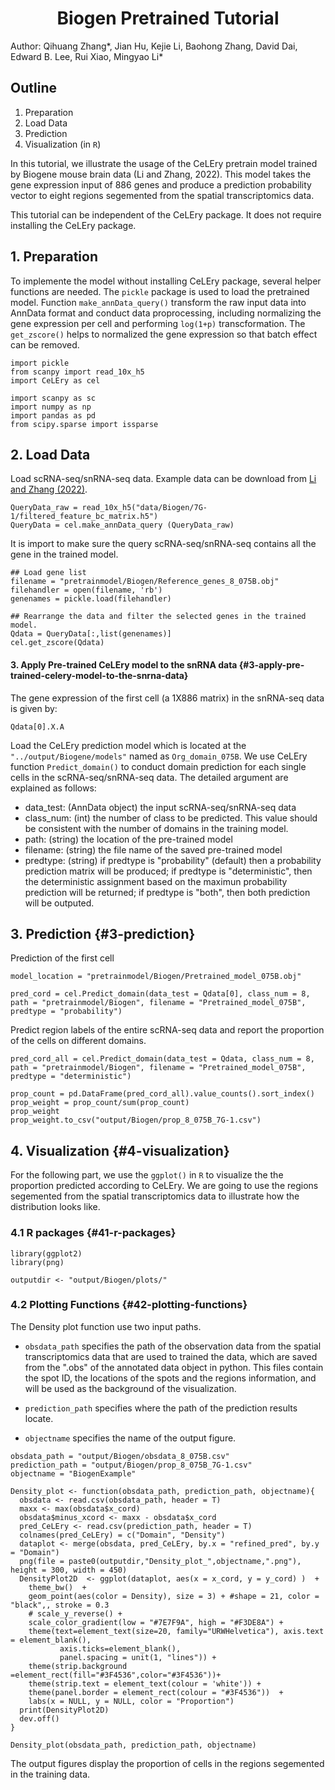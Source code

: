 <h1><center>Biogen Pretrained Tutorial </center></h1>

Author: Qihuang Zhang*, Jian Hu, Kejie Li, Baohong Zhang, David Dai,
Edward B. Lee, Rui Xiao, Mingyao Li*



## Outline

1.  Preparation
2.  Load Data
3.  Prediction
4.  Visualization (in `R`)


In this tutorial, we illustrate the usage of the CeLEry pretrain model
trained by Biogene mouse brain data (Li and Zhang, 2022). This model
takes the gene expression input of 886 genes and produce a prediction
probability vector to eight regions segemented from the spatial
transcriptomics data.

This tutorial can be independent of the CeLEry package. It does not
require installing the CeLEry package.

## 1. Preparation 

To implemente the model without installing CeLEry package, several
helper functions are needed. The `pickle` package is used to load the
pretrained model. Function `make_annData_query()` transform the raw
input data into AnnData format and conduct data proprocessing, including
normalizing the gene expression per cell and performing `log(1+p)`
transcformation. The `get_zscore()` helps to normalized the gene
expression so that batch effect can be removed.


``` {.python}
import pickle
from scanpy import read_10x_h5
import CeLEry as cel

import scanpy as sc
import numpy as np
import pandas as pd
from scipy.sparse import issparse
```


## 2. Load Data 

Load scRNA-seq/snRNA-seq data. Example data can be download from [Li and
Zhang (2022)](https://doi.org/10.5281/zenodo.6640285).

``` {.python}
QueryData_raw = read_10x_h5("data/Biogen/7G-1/filtered_feature_bc_matrix.h5")
QueryData = cel.make_annData_query (QueryData_raw)
```


It is import to make sure the query scRNA-seq/snRNA-seq contains all the
gene in the trained model.

``` {.python}
## Load gene list
filename = "pretrainmodel/Biogen/Reference_genes_8_075B.obj"
filehandler = open(filename, 'rb') 
genenames = pickle.load(filehandler)

## Rearrange the data and filter the selected genes in the trained model.
Qdata = QueryData[:,list(genenames)]
cel.get_zscore(Qdata)
```

#### 3. Apply Pre-trained CeLEry model to the snRNA data {#3-apply-pre-trained-celery-model-to-the-snrna-data}

The gene expression of the first cell (a 1X886 matrix) in the snRNA-seq
data is given by:

``` {.python}
Qdata[0].X.A
```

Load the CeLEry prediction model which is located at the
`"../output/Biogene/models"` named as `Org_domain_075B`. We use CeLEry
function `Predict_domain()` to conduct domain prediction for each single
cells in the scRNA-seq/snRNA-seq data. The detailed argument are
explained as follows:

-   data_test: (AnnData object) the input scRNA-seq/snRNA-seq data
-   class_num: (int) the number of class to be predicted. This value
    should be consistent with the number of domains in the training
    model.
-   path: (string) the location of the pre-trained model
-   filename: (string) the file name of the saved pre-trained model
-   predtype: (string) if predtype is \"probability\" (default) then a
    probability prediction matrix will be produced; if predtype is
    \"deterministic\", then the deterministic assignment based on the
    maximun probability prediction will be returned; if predtype is
    \"both\", then both prediction will be outputed.

## 3. Prediction {#3-prediction}

Prediction of the first cell

``` {.python}
model_location = "pretrainmodel/Biogen/Pretrained_model_075B.obj"

pred_cord = cel.Predict_domain(data_test = Qdata[0], class_num = 8, path = "pretrainmodel/Biogen", filename = "Pretrained_model_075B", predtype = "probability")
```

Predict region labels of the entire scRNA-seq data and report the
proportion of the cells on different domains.

``` {.python}
pred_cord_all = cel.Predict_domain(data_test = Qdata, class_num = 8, path = "pretrainmodel/Biogen", filename = "Pretrained_model_075B", predtype = "deterministic")

prop_count = pd.DataFrame(pred_cord_all).value_counts().sort_index()
prop_weight = prop_count/sum(prop_count)
prop_weight
prop_weight.to_csv("output/Biogen/prop_8_075B_7G-1.csv")
```


## 4. Visualization {#4-visualization}

For the following part, we use the `ggplot()` in `R` to visualize the
the proportion predicted according to CeLEry. We are going to use the
regions segemented from the spatial transcriptomics data to illustrate
how the distribution looks like.

### 4.1 R packages {#41-r-packages}

``` {.R}
library(ggplot2)
library(png)

outputdir <- "output/Biogen/plots/"
```


### 4.2 Plotting Functions {#42-plotting-functions}

The Density plot function use two input paths.

-   `obsdata_path` specifies the path of the observation data from the
    spatial transcriptomics data that are used to trained the data,
    which are saved from the \".obs\" of the annotated data object in
    python. This files contain the spot ID, the locations of the spots
    and the regions information, and will be used as the background of
    the visualization.

-   `prediction_path` specifies where the path of the prediction results
    locate.

-   `objectname` specifies the name of the output figure.

``` {.R}
obsdata_path = "output/Biogen/obsdata_8_075B.csv"
prediction_path = "output/Biogen/prop_8_075B_7G-1.csv"
objectname = "BiogenExample"

Density_plot <- function(obsdata_path, prediction_path, objectname){
  obsdata <- read.csv(obsdata_path, header = T)
  maxx <- max(obsdata$x_cord)
  obsdata$minus_xcord <- maxx - obsdata$x_cord
  pred_CeLEry <- read.csv(prediction_path, header = T)
  colnames(pred_CeLEry) = c("Domain", "Density")
  dataplot <- merge(obsdata, pred_CeLEry, by.x = "refined_pred", by.y = "Domain")
  png(file = paste0(outputdir,"Density_plot_",objectname,".png"), height = 300, width = 450)
  DensityPlot2D  <- ggplot(dataplot, aes(x = x_cord, y = y_cord) )  + 
    theme_bw()  + 
    geom_point(aes(color = Density), size = 3) + #shape = 21, color = "black",, stroke = 0.3
    # scale_y_reverse() +
    scale_color_gradient(low = "#7E7F9A", high = "#F3DE8A") +
    theme(text=element_text(size=20, family="URWHelvetica"), axis.text = element_blank(),
           axis.ticks=element_blank(),
           panel.spacing = unit(1, "lines")) +
    theme(strip.background =element_rect(fill="#3F4536",color="#3F4536"))+
    theme(strip.text = element_text(colour = 'white')) +
    theme(panel.border = element_rect(colour = "#3F4536"))  +
    labs(x = NULL, y = NULL, color = "Proportion")
  print(DensityPlot2D)
  dev.off()
}

Density_plot(obsdata_path, prediction_path, objectname)
```

The output figures display the proportion of cells in the regions
segemented in the training data.

